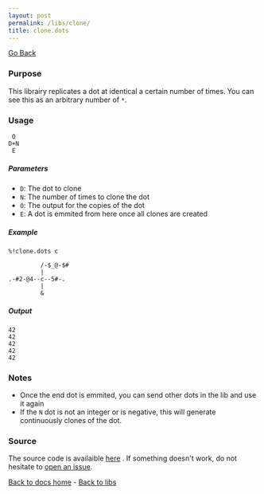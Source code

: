 ```yaml
---
layout: post
permalink: /libs/clone/
title: clone.dots
---
```


[Go Back](../../libraries)

### Purpose
This librairy replicates a dot at identical a certain number of times. You can see this as an arbitrary number of `*`.

### Usage
    
     O
    D+N
     E

##### Parameters
- `D`: The dot to clone
- `N`: The number of times to clone the dot
- `O`: The output for the copies of the dot
- `E`: A dot is emmited from here once all clones are created

##### Example

    %!clone.dots c

             /-$_@-$#
             |
    .-#2-@4--c--5#-.
             |
             &

##### Output

    42
    42
    42
    42
    42

### Notes
- Once the end dot is emmited, you can send other dots in the lib and use it again
- If the `N` dot is not an integer or is negative, this will generate continuously clones of the dot.

### Source 
The source code is availaible [here](https://github.com/aaronjanse/asciidots/blob/master/dots/libs/clone.dots)
. If something doesn't work, do not hesitate to [open an issue](https://github.com/aaronjanse/asciidots/issues/new?title=Bug%20in%20clone%20librairy:%20).

[Back to docs home](../index.md) - [Back to libs](index.md#loops)
